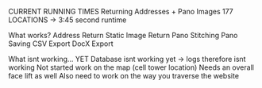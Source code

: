 CURRENT RUNNING TIMES
Returning Addresses + Pano Images
177 LOCATIONS -> 3:45 second runtime 


What works?
Address Return
Static Image Return
Pano Stitching 
Pano Saving 
CSV Export 
DocX Export

What isnt working... YET
Database isnt working yet -> logs therefore isnt working
Not started work on the map (cell tower location)
Needs an overall face lift as well
Also need to work on the way you traverse the website